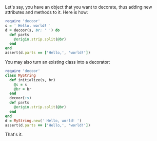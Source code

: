 Let's say, you have an object that you want to decorate, thus
adding new attributes and methods to it. Here is how:

```ruby
require 'decoor'
s = ' Hello, world! '
d = decoor(s, br: ' ') do
  def parts
    @origin.strip.split(@br)
  end
end
assert(d.parts == ['Hello,', 'world!'])
```

You may also turn an existing class into a decorator:

```ruby
require 'decoor'
class MyString
  def initialize(s, br)
    @s = s
    @br = br
  end
  decoor(:s)
  def parts
    @origin.strip.split(@br)
  end
end
d = MyString.new(' Hello, world! ')
assert(d.parts == ['Hello,', 'world!'])
```

That's it.
